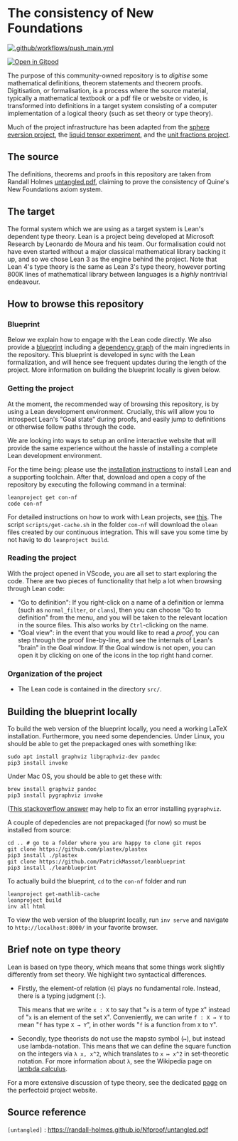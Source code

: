 # The consistency of New Foundations

[![.github/workflows/push_main.yml](https://github.com/leanprover-community/con-nf/actions/workflows/push_main.yml/badge.svg)](https://github.com/leanprover-community/con-nf/actions/workflows/push_main.yml)

[![Open in Gitpod](https://gitpod.io/button/open-in-gitpod.svg)](https://gitpod.io/#https://github.com/leanprover-community/con-nf)

The purpose of this community-owned repository is to *digitise* some mathematical definitions, theorem statements and theorem proofs. Digitisation, or formalisation, is a process where the source material, typically a mathematical textbook or a pdf file or website or video, is transformed into definitions in a target system consisting of a computer implementation of a logical theory (such as set theory or type theory).

Much of the project infrastructure has been adapted from the [sphere eversion project](https://leanprover-community.github.io/sphere-eversion/), the [liquid tensor experiment](https://leanprover-community.github.io/lean-liquid/), and the [unit fractions project](https://github.com/b-mehta/unit-fractions/).

## The source

The definitions, theorems and proofs in this repository are taken from Randall Holmes [untangled.pdf](https://randall-holmes.github.io/Nfproof/untangled.pdf), claiming to prove the consistency of Quine's New Foundations axiom system.

## The target

The formal system which we are using as a target system is Lean's dependent type theory. Lean is a project being developed at Microsoft Research by Leonardo de Moura and his team. Our formalisation could not have even started without a major classical mathematical library backing it up, and so we chose Lean 3 as the engine behind the project. Note that Lean 4's type theory is the same as Lean 3's type theory, however porting 800K lines of mathematical library between languages is a *highly* nontrivial endeavour.

## How to browse this repository

### Blueprint

Below we explain how to engage with the Lean code directly.
We also provide a [blueprint](https://leanprover-community.github.io/con-nf/)
including a [dependency graph](https://leanprover-community.github.io/con-nf/blueprint/dep_graph_document.html)
of the main ingredients in the repository.
This blueprint is developed in sync with the Lean formalization,
and will hence see frequent updates during the length of the project.
More information on building the blueprint locally is given below.

### Getting the project

At the moment, the recommended way of browsing this repository,
is by using a Lean development environment.
Crucially, this will allow you to introspect Lean's "Goal state" during proofs,
and easily jump to definitions or otherwise follow paths through the code.

We are looking into ways to setup an online interactive website
that will provide the same experience without the hassle of installing a complete
Lean development environment.

For the time being: please use the
[installation instructions](https://leanprover-community.github.io/get_started.html#regular-install)
to install Lean and a supporting toolchain.
After that, download and open a copy of the repository
by executing the following command in a terminal:
```
leanproject get con-nf
code con-nf
```
For detailed instructions on how to work with Lean projects,
see [this](https://leanprover-community.github.io/install/project.html). The script `scripts/get-cache.sh`
in the folder `con-nf` will download the `olean` files created by our continuous integration. This
will save you some time by not havig to do `leanproject build`.

### Reading the project

With the project opened in VScode,
you are all set to start exploring the code.
There are two pieces of functionality that help a lot when browsing through Lean code:

* "Go to definition": If you right-click on a name of a definition or lemma
  (such as `normal_filter`, or `clans`), then you can choose "Go to definition" from the menu,
  and you will be taken to the relevant location in the source files.
  This also works by `Ctrl`-clicking on the name.
* "Goal view": in the event that you would like to read a *proof*,
  you can step through the proof line-by-line,
  and see the internals of Lean's "brain" in the Goal window.
  If the Goal window is not open,
  you can open it by clicking on one of the icons in the top right hand corner.

### Organization of the project

* The Lean code is contained in the directory `src/`.

## Building the blueprint locally

To build the web version of the blueprint locally, you need a working LaTeX installation.
Furthermore, you need some dependencies.  Under Linux, you should be able to get the prepackaged ones with something like:
```
sudo apt install graphviz libgraphviz-dev pandoc
pip3 install invoke
```

Under Mac OS, you should be able to get these with:
```
brew install graphviz pandoc
pip3 install pygraphviz invoke
```
([This stackoverflow answer](https://stackoverflow.com/a/70439868/) may help to fix an error installing `pygraphviz`.

A couple of depedencies are not prepackaged (for now) so must be installed from source:
```
cd .. # go to a folder where you are happy to clone git repos
git clone https://github.com/plastex/plastex
pip3 install ./plastex
git clone https://github.com/PatrickMassot/leanblueprint
pip3 install ./leanblueprint
```

To actually build the blueprint, `cd` to the `con-nf` folder and run
```
leanproject get-mathlib-cache
leanproject build
inv all html
```

To view the web version of the blueprint locally, run `inv serve` and navigate to
`http://localhost:8000/` in your favorite browser.

## Brief note on type theory

Lean is based on type theory,
which means that some things work slightly differently from set theory.
We highlight two syntactical differences.

* Firstly, the element-of relation (`∈`) plays no fundamental role.
  Instead, there is a typing judgment (`:`).

  This means that we write `x : X` to say that "`x` is a term of type `X`"
  instead of "`x` is an element of the set `X`".
  Conveniently, we can write `f : X → Y` to mean "`f` has type `X → Y`",
  in other words "`f` is a function from `X` to `Y`".

* Secondly, type theorists do not use the mapsto symbol (`↦`),
  but instead use lambda-notation.
  This means that we can define the square function on the integers via
  `λ x, x^2`, which translates to `x ↦ x^2` in set-theoretic notation.
  For more information about `λ`, see the Wikipedia page on
  [lambda calculus](https://en.wikipedia.org/wiki/Lambda_calculus).

For a more extensive discussion of type theory,
see the dedicated
[page](https://leanprover-community.github.io/lean-perfectoid-spaces/type_theory.html)
on the perfectoid project website.

## Source reference

`[untangled]` : https://randall-holmes.github.io/Nfproof/untangled.pdf

[untangled]: https://randall-holmes.github.io/Nfproof/untangled.pdf
